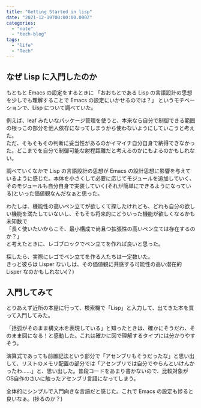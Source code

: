 ```yaml
---
title: "Getting Started in lisp"
date: "2021-12-19T00:00:00.000Z"
categories: 
  - "note"
  - "tech-blog"
tags:
  - "life"
  - "Tech"
---
```


## なぜ Lisp に入門したのか
もともと Emacs の設定をするときに
「おおもとである Lisp の言語設計の思想を少しでも理解することで Emacs の設定にいかせるのでは？」
というモチベーションで、Lisp について調べていた。  
  
例えば、leaf みたいなパッケージ管理を使うと、本来なら自分で制御できる範囲の根っこの部分を他人依存になってしまうから使わないようにしていこうと考えた。  
ただ、そもそもその判断に妥当性があるのかイマイチ自分自身で納得できなかった。どこまでを自分で制御可能な射程距離だと考えるのかにもよるのかもしれない。  
  
調べていくなかで Lisp の言語設計の思想が Emacs の設計思想に影響を与えているように感じた。本体を小さくして必要に応じてモジュールを追加していく、そのモジュールも自分自身で実装していく(それが簡単にできるようになっている)といった価値観なんだなぁと思った。  
  
わたしは、機能性の高いペン立てが欲しくて探したけれども、どれも自分の欲しい機能を満たしていないし、そもそも将来的にどういった機能が欲しくなるかも未知数で  
「長く使いたいからこそ、最小構成で尚且つ拡張性の高いペン立ては存在するのか？」  
と考えたときに、レゴブロックでペン立てを作れば良いと思った。  
  
探したら、実際にレゴでペン立てを作る人たちは一定数いた。  
きっと彼らは Lisper ないしは、その価値観に共感する可能性の高い潜在的 Lisper なのかもしれない(？)  

## 入門してみて
とりあえず近所の本屋に行って、検索機で「Lisp」と入力して、出てきた本を買って入門してみた。  
  
「括弧がそのまま構文木を表現している」と知ったときは、確かにそうだわ、そのまま図になる！と感動した。これは確かに図で理解するタイプには分かりやすそう。  
  
演算式であっても前置記法という部分で「アセンブリもそうだったな」と思い出して、リストのメモリ配置の部分では「アセンブリでは自分でやらんといけんかったわ……」と、思い出した。普段コードをあまり書かないので、比較対象がOS自作のさいに触ったアセンブリ言語になってしまう。  

全体的にシンプルで入門向きな言語だと感じた。これで Emacs の設定も捗ると良いなぁ。(捗るのか？)

